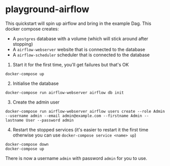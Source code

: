 # playground-airflow
This quickstart will spin up airflow and bring in the example Dag.
This docker compose creates:
- A `postgres` database with a volume (which will stick around after stopping)
- A `airflow-webserver` website that is connected to the database
- A `airflow-scheduler` scheduler that is connected to the database

1. Start it for the first time, you'll get failures but that's OK
```
docker-compose up
```

2. Initialise the database
```
docker-compose run airflow-webserver airflow db init
```

3. Create the admin user
```
docker-compose run airflow-webserver airflow users create --role Admin --username admin --email admin@example.com --firstname Admin --lastname User --password admin
```

4. Restart the stopped services (it's easier to restart it the first time otherwise you can use `docker-compose service <name> up`)
```
docker-compose down
docker-compose up
```

There is now a username `admin` with password `admin` for you to use.
